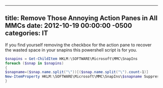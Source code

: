 ﻿---

title:  Remove Those Annoying Action Panes in All MMCs
date:   2012-10-19 00:00:00 -0500
categories: IT
---






If you find yourself removing the checkbox for the action pane to recover the wasted space in your snapins this powershell script is for you.
```powershell
$snapins = Get-ChildItem HKLM:\SOFTWARE\Microsoft\MMC\SnapIns
foreach ($snap in $snapins)
{
$snapname=($snap.name.split("\"))[($snap.name.split("\").count-1)]
New-ItemProperty HKLM:\SOFTWARE\Microsoft\MMC\SnapIns\$snapname SuppressActionsPane -value 1 -propertyType dword
}
```




